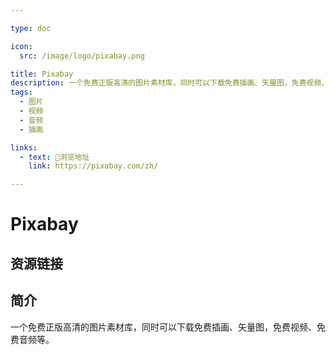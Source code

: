 ```yaml
---

type: doc

icon:
  src: /image/logo/pixabay.png

title: Pixabay
description: 一个免费正版高清的图片素材库，同时可以下载免费插画、矢量图，免费视频、免费音频等。
tags:
  - 图片
  - 视频
  - 音频
  - 插画

links:
  - text: 🧰浏览地址
    link: https://pixabay.com/zh/

---
```


<ShowLogo />

# Pixabay

<ShowTags />

<ShowBreadcrumb />

## 资源链接

<ShowLinks />

## 简介

一个免费正版高清的图片素材库，同时可以下载免费插画、矢量图，免费视频、免费音频等。
